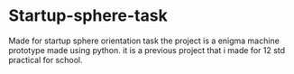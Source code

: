 # Startup-sphere-task
Made for startup sphere orientation task
the project is a enigma machine prototype made using python.
it is a previous project that i made for 12 std practical for school.

